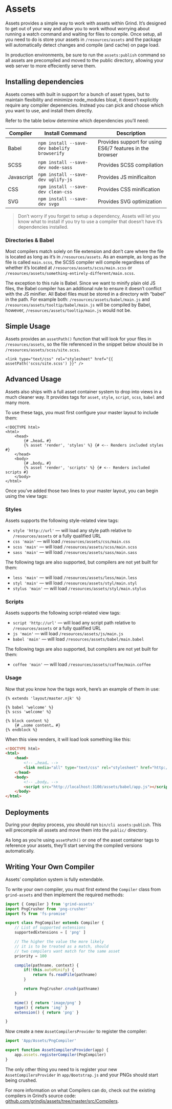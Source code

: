 # Assets
Assets provides a simple way to work with assets within Grind.  It’s designed to get out of your way and allow you to work without worrying about running a watch command and waiting for files to compile.  Once setup, all you need to do is store your assets in `/resources/assets` and the package will automatically detect changes and compile (and cache) on page load.

In production environments, be sure to run the `assets:publish` command so all assets are precompiled and moved to the public directory, allowing your web server to more effeciently serve them.

## Installing dependencies
Assets comes with built in support for a bunch of asset types, but to maintain flexibility and minimize node_modules bloat, it doesn’t explicitly require any compiler depenencies.  Instead you can pick and choose which you want to use, and install them directly.

Refer to the table below determine which dependencies you’ll need:

| Compiler | Install Command | Description |
| -------- | --------------- | ----------- |
| Babel | `npm install --save-dev babelify browserify` | Provides support for using ES6/7 features in the browser |
| SCSS | `npm install --save-dev node-sass` | Provides SCSS compilation |
| Javascript | `npm install --save-dev uglify-js` | Provides JS minificaiton |
| CSS | `npm install --save-dev clean-css` | Provides CSS minification |
| SVG | `npm install --save-dev svgo` | Provides SVG optimization |

> Don’t worry if you forget to setup a dependency, Assets will let you know what to install if you try to use a compiler that doesn’t have it’s dependencies installed.

### Directories & Babel

Most compilers match solely on file extension and don’t care where the file is located as long as it’s in `/resources/assets`.  As an example, as long as the file is called `main.scss`, the SCSS compiler will compile regardless of whether it’s located at `/resources/assets/scss/main.scss` or `/resources/assets/something-entirely-different/main.scss`.

The exception to this rule is Babel.  Since we want to minify plain old JS files, the Babel compiler has an additional rule to ensure it doesn’t conflict with the JS minifier.  All Babel files must be stored in a directory with “babel” in the path.  For example both: `/resources/assets/babel/main.js` and `/resources/assets/tooltip/babel/main.js` will be compiled by Babel, however, `/resources/assets/tooltip/main.js` would not be.

## Simple Usage
Assets provides an `assetPath()` function that will look for your files in `/resources/assets`, so the file referenced in the snippet below should be in `/resources/assets/scss/site.scss`.
```twig
<link type="text/css" rel="stylesheet" href="{{ assetPath('scss/site.scss') }}" />
```

## Advanced Usage
Assets also ships with a full asset container system to drop into views in a much cleaner way.  It provides tags for `asset`, `style`, `script`, `scss`, `babel` and many more.

To use these tags, you must first configure your master layout to include them:

```twig
<!DOCTYPE html>
<html>
	<head>
		{# …head… #}
		{% asset 'render', 'styles' %} {# <-- Renders included styles #}
	</head>
	<body>
		{# …body… #}
		{% asset 'render', 'scripts' %} {# <-- Renders included scripts #}
	</body>
</html>
```

Once you’ve added those two lines to your master layout, you can begin using the view tags:

### Styles
Assets supports the following style-related view tags:

* `style 'http://url'` — will load any style path relative to `/resources/assets` or a fully qualified URL
* `css 'main'` — will load `/resources/assets/css/main.css`
* `scss 'main'` — will load `/resources/assets/scss/main.scss`
* `sass 'main'` — will load `/resources/assets/sass/main.sass`

The following tags are also supported, but compilers are not yet built for them:
* `less 'main'` — will load `/resources/assets/less/main.less`
* `styl 'main'` — will load `/resources/assets/styl/main.styl`
* `stylus 'main'` — will load `/resources/assets/styl/main.stylus`

### Scripts
Assets supports the following script-related view tags:

* `script 'http://url'` — will load any script path relative to `/resources/assets` or a fully qualified URL
* `js 'main'` — will load `/resources/assets/js/main.js`
* `babel 'main'` — will load `/resources/assets/babel/main.babel`

The following tags are also supported, but compilers are not yet built for them:
* `coffee 'main'` — will load `/resources/assets/coffee/main.coffee`

### Usage
Now that you know how the tags work, here’s an example of them in use:
```twig
{% extends 'layout/master.njk' %}

{% babel 'welcome' %}
{% scss 'welcome' %}

{% block content %}
	{# …some content… #}
{% endblock %}
```

When this view renders, it will load look something like this:
```html
<!DOCTYPE html>
<html>
	<head>
		<!-- …head… -->
		<link media="all" type="text/css" rel="stylesheet" href="http://localhost:3100/assets/scss/welcome.scss">
	</head>
	<body>
		<!-- …body… -->
		<script src="http://localhost:3100/assets/babel/app.js"></script>
	</body>
</html>
```

## Deployments
During your deploy process, you should run `bin/cli assets:publish`.  This will precompile all assets and move them into the `public/` directory.

As long as you’re using `assetPath()` or one of the asset container tags to reference your assets, they’ll start serving the compiled versions automatically.

## Writing Your Own Compiler
Assets’ compilation system is fully extendable.

To write your own compiler, you must first extend the `Compiler` class from `grind-assets` and then implement the required methods:

```js
import { Compiler } from 'grind-assets'
import PngCrusher from 'png-crusher'
import fs from 'fs-promise'

export class PngCompiler extends Compiler {
	// List of supported extensions
	supportedExtensions = [ 'png' ]

	// The higher the value the more likely
	// it is to be treated as a match, should
	// two compilers want match for the same asset
	priority = 100

	compile(pathname, context) {
		if(!this.autoMinify) {
			return fs.readFile(pathname)
		}

		return PngCrusher.crush(pathname)
	}

	mime() { return 'image/png' }
	type() { return 'img' }
	extension() { return 'png' }

}
```

Now create a new `AssetCompilersProvider` to register the compiler:

```js
import 'App/Assets/PngCompiler'

export function AssetCompilersProvider(app) {
	app.assets.registerCompiler(PngCompiler)
}
```

The only other thing you need to is register your new `AssetCompilersProvider` in `app/Bootstrap.js` and your PNGs should start being crushed.

For more information on what Compilers can do, check out the existing compilers in Grind’s source code: [github.com/grindjs/assets/tree/master/src/Compilers](https://github.com/grindjs/assets/tree/master/src/Compilers).
